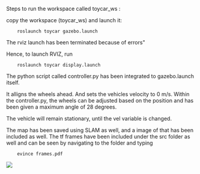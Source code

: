 Steps to run the workspace called toycar_ws  :


copy the workspace (toycar_ws) and launch it:

		roslaunch toycar gazebo.launch

The rviz launch has been terminated because of errors"

Hence, to launch RVIZ, run 

		roslaunch toycar display.launch

The python script called controller.py has been integrated to gazebo.launch itself. 

It alligns the wheels ahead. And sets the vehicles velocity to 0 m/s.
Within the controller.py, the wheels can be adjusted based on the position and has been given
a maximum angle of 28 degrees.

The vehicle will remain stationary, until the vel variable is changed.

The map has been saved using SLAM as well, and a image of that has been included as well.
The tf frames have been included under the src folder as well and can be seen by navigating to the folder and typing 

		evince frames.pdf
	
![](Project%202/Images/competition_arena.png)<br/>
<br/>
